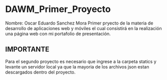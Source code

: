 # DAWM_Primer_Proyecto
Nombre: Oscar Eduardo Sanchez Mora
Primer pryecto de la materia de desarrollo de aplicaciones web y móviles el cual consistirá en la realización una página web con mi portafolio de presentación.
## IMPORTANTE
Para el segundo proyecto es necesario que ingrese a la carpeta statics y levante un servidor local ya que la mayoria de los archivos json estan descargados dentro del proyecto.
